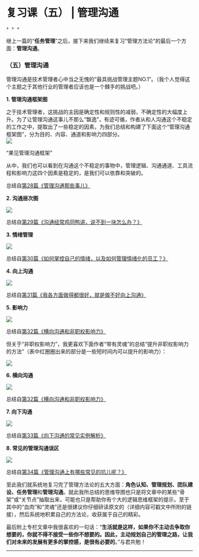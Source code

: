 # 复习课（五） | 管理沟通

    * * *

继上一篇的“**任务管理**”之后，接下来我们继续来复习“管理方法论”的最后一个方面：**管理沟通**。

### （五）管理沟通

管理沟通是技术管理者心中当之无愧的“最具挑战管理主题NO.1”。（我个人觉得这个主题之于其他行业的管理者应该也是一个棘手的挑战吧。）

**1\. 管理沟通框架图**

之于技术管理者，这挑战的主因是确定性和规则性的减弱，不确定性的大幅度上升。为了让管理沟通这事儿不那么“飘逸”，有迹可循，作者从和人沟通这个不稳定的工作之中，提取出了一些稳定的因素，为我们总结和构建了下面这个“管理沟通框架图”，分为目的、内容、通道和影响力四部分。  
![](https://static001.geekbang.org/resource/image/a7/64/a7cdf7790422245a87b978b53872b764.png)

“果见管理沟通框架”

从中，我们也可以看到在沟通这个不稳定的事物中，管理逻辑、沟通通道、工具流程和影响力这四个因素是稳定的，是我们可以依靠和突破的。

总结自[第28篇《管理沟通那些事儿》](https://time.geekbang.org/column/article/41968)

**2\. 沟通层次图**

![](https://static001.geekbang.org/resource/image/7e/bf/7e94208ef6292eb166e637c4bf08c1bf.jpg)

总结自[第29篇《沟通经常鸡同鸭讲，说不到一块怎么办？》](https://time.geekbang.org/column/article/42064)

**3\. 情绪管理**

![](https://static001.geekbang.org/resource/image/fa/a4/fa7d9719bdb620810352c3a79d2f16a4.png)

总结自[第30篇《如何掌控自己的情绪，以及如何管理情绪化的员工？》](https://time.geekbang.org/column/article/42393)

**4\. 向上沟通**

![](https://static001.geekbang.org/resource/image/1f/52/1f68c9062b5e59fd288c8f1eb54c4952.png)

总结自[第31篇《我各方面做得都很好，就是做不好向上沟通》](https://time.geekbang.org/column/article/42582)

**5\. 影响力**

![](https://static001.geekbang.org/resource/image/95/6f/9524e43e8beda72e1c5cdef1e7db306f.png)

总结自[第32篇《横向沟通和非职权影响力》](https://time.geekbang.org/column/article/42770)

但关于“非职权影响力”，我更喜欢下面作者“带有灵魂”的总结“提升非职权影响力的方法”（表中红圈圈出来的部分是一些短时间内可以提升的影响力）：

![](https://static001.geekbang.org/resource/image/8d/fd/8d173ca4246975204367fa9915629dfd.png)

**6\. 横向沟通**

![](https://static001.geekbang.org/resource/image/80/99/80fbeaebd82c4fc26b893243ddb38499.png)

总结自[第32篇《横向沟通和非职权影响力》](https://time.geekbang.org/column/article/42770)

**7\. 向下沟通**

![](https://static001.geekbang.org/resource/image/03/fe/0331d14c27eab8958f8766c76301e8fe.png)

总结自[第33篇《向下沟通的常见实例解析》](https://time.geekbang.org/column/article/42904)

**8\. 常见的管理沟通误区**

![](https://static001.geekbang.org/resource/image/42/5f/42461dbbeb46e2fd8fe0e4758f2bf75f.png)

总结自[第34篇《管理沟通上有哪些常见的坑儿呢？》](https://time.geekbang.org/column/article/64371)

至此我们就系统地复习完了管理方法论的五大方面：**角色认知、管理规划、团队建设、任务管理**和**管理沟通**。就此我所总结的思维导图也只是将文章中的某些“骨架”或“关节点”抽取出来，可能也只是帮助你有个大的逻辑思维框架的提示，至于其中的“血肉”和“灵魂”还是很建议你仔细研读原文的（详细内容可戳文中所附的链接），然后系统地积累自己的方法论，收获属于自己的精彩。

最后附上专栏文章中我很喜欢的一句话：“**生活就是这样，如果你不主动去争取你想要的，你就不得不接受一些你不想要的。因此，主动规划自己的管理之路，让我们对未来的发展有更多的掌控感，是很有必要的**。”与君共勉！

* * *
    